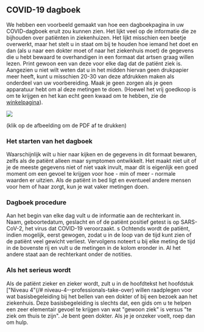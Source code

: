 ## COVID-19 dagboek

We hebben een voorbeeld gemaakt van hoe een dagboekpagina in uw COVID-dagboek eruit zou kunnen zien. Het lijkt veel op de informatie die ze bijhouden over patiënten in ziekenhuizen. Het lijkt misschien een beetje overwerkt, maar het stelt u in staat om bij te houden hoe iemand het doet en dan (als u naar een dokter moet of naar het ziekenhuis moet) de gegevens die u hebt bewaard te overhandigen in een formaat dat artsen graag willen lezen. Print gewoon een van deze voor elke dag dat de patiënt ziek is. Aangezien u niet wilt weten dat u in het midden hiervan geen drukpapier meer heeft, kunt u misschien 20-30 van deze afdrukken maken als onderdeel van uw voorbereiding. Maak je geen zorgen als je geen apparatuur hebt om al deze metingen te doen. (Hoewel het vrij goedkoop is om te krijgen en het kan echt geen kwaad om te hebben, zie de [winkelpagina](/shopping)).

<a href="/images/covid-diary.pdf"><img style="border: 2px massief zwart; druppelschaduw (16px 16px 10px zwart)" src="/images/covid-diary.png"></a>

(klik op de afbeelding om de PDF af te drukken)

### Het starten van het dagboek

Waarschijnlijk wilt u hier naar kijken en de gegevens in dit formaat bewaren, zelfs als de patiënt alleen maar symptomen ontwikkelt. Het maakt niet uit of je de meeste gegevens niet of niet vaak invult, maar dit is eigenlijk een goed moment om een gevoel te krijgen voor hoe - min of meer - normale waarden er uitzien. Als de patiënt in bed ligt en eventueel andere mensen voor hem of haar zorgt, kun je wat vaker metingen doen.

### Dagboek procedure

Aan het begin van elke dag vult u de informatie aan de rechterkant in. Naam, geboortedatum, geslacht en of de patiënt positief getest is op SARS-CoV-2, het virus dat COVID-19 veroorzaakt. s Ochtends wordt de patiënt, indien mogelijk, eerst gewogen, zodat u in de loop van de tijd kunt zien of de patiënt veel gewicht verliest. Vervolgens noteert u bij elke meting de tijd in de bovenste rij en vult u de metingen in de kolom eronder in. Al het andere staat aan de rechterkant onder de notities. 

### Als het serieus wordt

Als de patiënt zieker en zieker wordt, zult u in de hoofdtekst het hoofdstuk ["Niveau 4"(/# niveau-4--professionals-take-over) willen raadplegen voor wat basisbegeleiding bij het bellen van een dokter of bij een bezoek aan het ziekenhuis. Deze basisbegeleiding is slechts dat, een gids om u te helpen een zeer elementair gevoel te krijgen van wat "gewoon ziek" is versus "te ziek om thuis te zijn". Je bent geen dokter. Als je je onzeker voelt, roep dan om hulp.
